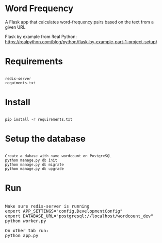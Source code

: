 # Word Frequency

A Flask app that calculates word-frequency pairs based on the text from a given URL

Flask by example from Real Python:
https://realpython.com/blog/python/flask-by-example-part-1-project-setup/

Requirements
===
<pre><code>
redis-server
requiments.txt
</pre></code>

Install
===
<pre><code>
pip install -r requirements.txt
</pre></code>

Setup the database
===
<pre><code>
Create a dabase with name wordcount on PostgreSQL
python manage.py db init
python manage.py db migrate
python manage.py db upgrade
</pre></code>

Run
===
<pre></code>
Make sure redis-server is running
export APP_SETTINGS="config.DevelopmentConfig"
export DATABASE_URL="postgresql://localhost/wordcount_dev"
python worker.py

On other tab run:
python app.py
</pre></code>